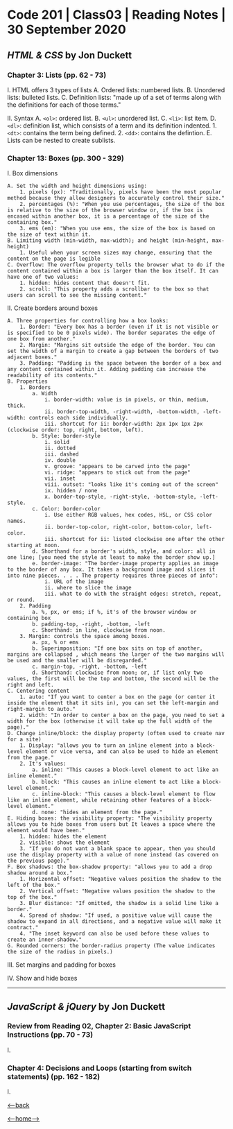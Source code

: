 # Code 201 | Class03 | Reading Notes | 30 September 2020

## _HTML & CSS_ by Jon Duckett

### Chapter 3: Lists (pp. 62 - 73)

I. HTML offers 3 types of lists
    A. Ordered lists: numbered lists.
    B. Unordered lists: bulleted lists.
    C. Definition lists: "made up of a set of terms along with the definitions for each of those terms."

II. Syntax
    A. `<ol>`: ordered list.
    B. `<ul>`: unordered list.
    C. `<li>`: list item.
    D. `<dl>`: definition list, which consists of a term and its definition indented.
        1. `<dt>`: contains the term being defined.
        2. `<dd>`: contains the defintion.
    E. Lists can be nested to create sublists.

### Chapter 13: Boxes (pp. 300 - 329)

I. Box dimensions

    A. Set the width and height dimensions using: 
        1. pixels (px): "Traditionally, pixels have been the most popular method because they allow designers to accurately control their size."
        2. percentages (%): "When you use percentages, the size of the box is relative to the size of the browser window or, if the box is encased within another box, it is a percentage of the size of the containing box."
        3. ems (em): "When you use ems, the size of the box is based on the size of text within it.
    B. Limiting width (min-width, max-width); and height (min-height, max-height)
        1. Useful when your screen sizes may change, ensuring that the content on the page is legible
    C. Overflow: The overflow property tells the browser what to do if the content contained within a box is larger than the box itself. It can have one of two values:
        1. hidden: hides content that doesn't fit.
        2. scroll: "This property adds a scrollbar to the box so that users can scroll to see the missing content."

II. Create borders around boxes

    A. Three properties for controlling how a box looks:
        1. Border: "Every box has a border (even if it is not visible or is specified to be 0 pixels wide). The border separates the edge of one box from another."
        2. Margin: "Margins sit outside the edge of the border. You can set the width of a margin to create a gap between the borders of two adjacent boxes."
        3. Padding: "Padding is the space between the border of a box and any content contained within it. Adding padding can increase the readability of its contents."
    B. Properties
        1. Borders
            a. Width
                i. border-width: value is in pixels, or thin, medium, thick.
                ii. border-top-width, -right-width, -bottom-width, -left-width: controls each side individually.
                iii. shortcut for ii: border-width: 2px 1px 1px 2px (clockwise order: top, right, bottom, left).
            b. Style: border-style
                i. solid
                ii. dotted
                iii. dashed
                iv. double
                v. groove: "appears to be carved into the page"
                vi. ridge: "appears to stick out from the page"
                vii. inset
                viii. outset: "looks like it's coming out of the screen"
                ix. hidden / none
                x. border-top-style, -right-style, -bottom-style, -left-style.
            c. Color: border-color
                i. Use either RGB values, hex codes, HSL, or CSS color names.
                ii. border-top-color, right-color, bottom-color, left-color.
                iii. shortcut for ii: listed clockwise one after the other starting at noon. 
            d. Shorthand for a border's width, style, and color: all in one line; [you need the style at least to make the border show up.]
            e. border-image: "The border-image property applies an image to the border of any box. It takes a background image and slices it into nine pieces. . . . The property requires three pieces of info":
                i. URL of the image
                ii. where to slice the image
                iii. what to do with the straight edges: stretch, repeat, or round. 
        2. Padding
            a. %, px, or ems; if %, it's of the browser window or containing box
            b. padding-top, -right, -bottom, -left
            c. Shorthand: in line, clockwise from noon. 
        3. Margin: controls the space among boxes.
            a. px, % or ems
            b. Superimposition: "If one box sits on top of another, margins are collapsed , which means the larger of the two margins will be used and the smaller will be disregarded."
            c. margin-top, -right, -bottom, -left
            d. Shorthand: clockwise from noon; or, if list only two values, the first will be the top and bottom, the second will be the right and left. 
    C. Centering content
        1. auto: "If you want to center a box on the page (or center it inside the element that it sits in), you can set the left-margin and right-margin to auto."
        2. width: "In order to center a box on the page, you need to set a width for the box (otherwise it will take up the full width of the page)."
    D. Change inline/block: the display property (often used to create nav for a site)
        1. Display: "allows you to turn an inline element into a block-level element or vice versa, and can also be used to hide an element from the page."
        2. It's values:
            a. inline: "This causes a block-level element to act like an inline element."
            b. block: "This causes an inline element to act like a block-level element."
            c. inline-block: "This causes a block-level element to flow like an inline element, while retaining other features of a block-level element."
            d. none: "hides an element from the page."
    E. Hiding boxes: the visibility property: "The visibility property allows you to hide boxes from users but It leaves a space where the element would have been."
        1. hidden: hides the element
        2. visible: shows the element
        3. "If you do not want a blank space to appear, then you should use the display property with a value of none instead (as covered on the previous page)."
    F. Box shadows: the box-shadow property: "allows you to add a drop shadow around a box."
        1. Horizontal offset: "Negative values position the shadow to the left of the box."
        2. Vertical offset: "Negative values position the shadow to the top of the box."
        3. Blur distance: "If omitted, the shadow is a solid line like a border."
        4. Spread of shadow: "If used, a positive value will cause the shadow to expand in all directions, and a negative value will make it contract."
        4. "The inset keyword can also be used before these values to create an inner-shadow."
    G. Rounded corners: the border-radius property (The value indicates the size of the radius in pixels.)

III. Set margins and padding for boxes

IV. Show and hide boxes

---

## _JavaScript & jQuery_ by Jon Duckett

### Review from Reading 02, Chapter 2: Basic JavaScript Instructions (pp. 70 - 73)

I.

### Chapter 4: Decisions and Loops (starting from switch statements) (pp. 162 - 182)

I.

[<--back](201week1.md)

[<--home-->](../../README.md)
